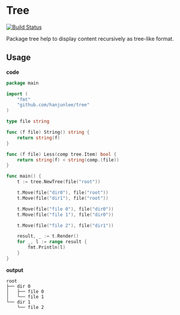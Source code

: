 # Tree

[![Build Status](https://cloud.drone.io/api/badges/hanjunlee/tree/status.svg)](https://cloud.drone.io/hanjunlee/tree)

Package tree help to display content recursively as tree-like format. 

## Usage

**code**

```go
package main

import (
    "fmt"
    "github.com/hanjunlee/tree"
)

type file string

func (f file) String() string {
    return string(f)
}

func (f file) Less(comp tree.Item) bool {
    return string(f) < string(comp.(file))
}

func main() {
    t := tree.NewTree(file("root"))

    t.Move(file("dir0"), file("root"))
    t.Move(file("dir1"), file("root"))

    t.Move(file("file 0"), file("dir0"))
    t.Move(file("file 1"), file("dir0"))

    t.Move(file("file 2"), file("dir1"))

    result, _ := t.Render()
    for _, l := range result {
        fmt.Println(l)
    }
}
```

**output**

```output
root
├── dir 0
│   ├── file 0
│   └── file 1
└── dir 1
    └── file 2
```
